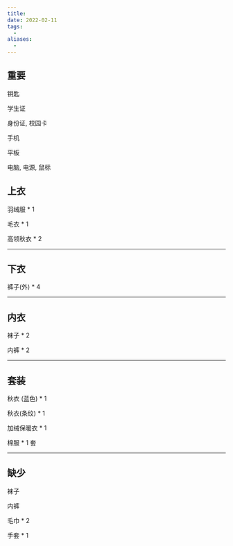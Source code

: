 ```yaml
---
title: 
date: 2022-02-11
tags: 
  - 
aliases: 
  - 
---
```



## 重要

钥匙

学生证

身份证, 校园卡

手机

平板

电脑, 电源, 鼠标

## 上衣
羽绒服 * 1

毛衣 * 1

高领秋衣 * 2


---

## 下衣
裤子(外) * 4



---

## 内衣
袜子 * 2

内裤 * 2


---

## 套装
秋衣 (蓝色) * 1

秋衣(条纹) * 1

加绒保暖衣 * 1

棉服 * 1 套



---


## 缺少
袜子

内裤

毛巾 * 2

手套 * 1
